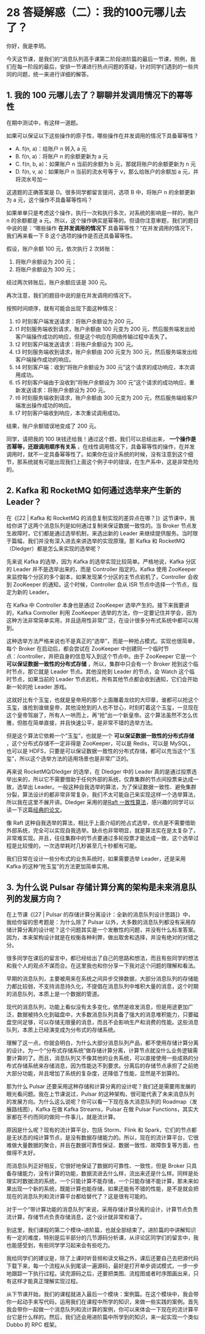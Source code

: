 28 答疑解惑（二）：我的100元哪儿去了？
======================

你好，我是李玥。

今天这节课，是我们的“消息队列高手课第二阶段进阶篇的最后一节课，照例，我们在每一阶段的最后，安排一节课进行热点问题的答疑，针对同学们遇到的一些共同的问题，统一来进行详细的解答。

1\. 我的 100 元哪儿去了？聊聊并发调用情况下的幂等性
------------------------------

在期中测试中，有这样一道题。

如果可以保证以下这些操作的原子性，哪些操作在并发调用的情况下具备幂等性？

* A. f(n, a)：给账户 n 转入 a 元
* B. f(n, a)：将账户 n 的余额更新为 a 元
* C. f(n, b, a)：如果账户 n 当前的余额为 b 元，那就将账户的余额更新为 n 元
* D. f(n, v, a)：如果账户 n 当前的流水号等于 v，那么给账户的余额加 a 元，并将流水号加一

这道题的正确答案是 D。很多同学都留言提问，选项 B 中，将账户 n 的余额更新为 a 元，这个操作不具备幂等性吗？

如果单单只是考虑这个操作，执行一次和执行多次，对系统的影响是一样的，账户 n 的余额都是 a 元。所以，这个操作确实是幂等的。但请你注意审题，我们的题目中说的是：“哪些操作 **在并发调用的情况下** 具备幂等性？”在并发调用的情况下，我们再来看一下 B 这个选项的操作是否还具备幂等性。

假设，账户余额 100 元，依次执行 2 次转账：

1. 将账户余额设为 200 元；
2. 将账户余额设为 300 元；

经过两次转账后，账户余额应该是 300 元。

再次注意，我们的题目中说的是在并发调用的情况下。

按照时间顺序，就有可能会出现下面这种情况：

1. t0 时刻客户端发送请求：将账户余额设为 200 元。
2. t1 时刻服务端收到请求，账户余额由 100 元变为 200 元，然后服务端发出给客户端操作成功的响应，但是这个响应在网络传输过程中丢失了。
3. t2 时刻客户端发送请求：将账户余额设为 300 元。
4. t3 时刻服务端收到请求，账户余额由 200 元变为 300 元，然后服务端发出给客户端操作成功的响应。
5. t4 时刻客户端：收到“将账户余额设为 300 元”这个请求的成功响应，本次调用成功。
6. t5 时刻客户端由于没收到“将账户余额设为 300 元”这个请求的成功响应，重新发送请求：将账户余额设为 200 元。
7. t6 时刻服务端收到请求，账户余额由 300 元变为 200 元，然后服务端给客户端发出操作成功的响应。
8. t7 时刻客户端收到响应，本次重试调用成功。

结果，账户余额错误地变成了 200 元。

同学，请把我的 100 块钱还给我！通过这个题，我们可以总结出来， **一个操作是否幂等，还跟调用顺序有关系** ，在线性调用情况下，具备幂等性的操作，在并发调用时，就不一定具备幂等性了。如果你在设计系统的时候，没有注意到这个细节，那系统就有可能出现我们上面这个例子中的错误，在生产系中，这是非常危险的。

2\. Kafka 和 RocketMQ 如何通过选举来产生新的 Leader？
----------------------------------------

在《\[22 | Kafka 和 RocketMQ 的消息复制实现的差异点在哪？\]》这节课中，我给你讲了这两个消息队列是如何通过复制来保证数据一致性的。当 Broker 节点发生故障时，它们都是通过选举机制，来选出新的 Leader 来继续提供服务。当时限于篇幅，我们并没有深入进去来讲选举的实现原理。那 Kafka 和 RocketMQ（Dledger）都是怎么来实现的选举呢？

先来说 Kafka 的选举，因为 Kafka 的选举实现比较简单。严格地说，Kafka 分区的 Leader 并不是选举出来的，而是 Controller 指定的。Kafka 使用 ZooKeeper 来监控每个分区的多个副本，如果发现某个分区的主节点宕机了，Controller 会收到 ZooKeeper 的通知，这个时候，Controller 会从 ISR 节点中选择一个节点，指定为新的 Leader。

在 Kafka 中 Controller 本身也是通过 ZooKeeper 选举产生的。接下来我要讲的，Kafka Controller 利用 ZooKeeper 选举的方法，你一定要记住并学会，因为这种方法非常简单实用，并且适用性非常广泛，在设计很多分布式系统中都可以用到。

这种选举方法严格来说也不是真正的“选举”，而是一种抢占模式。实现也很简单，每个 Broker 在启动后，都会尝试在 ZooKeeper 中创建同一个临时节点：/controller，并把自身的信息写入到这个节点中。由于 ZooKeeper 它是一个 **可以保证数据一致性的分布式存储** ，所以，集群中只会有一个 Broker 抢到这个临时节点，那它就是 Leader 节点。其他没抢到 Leader 的节点，会 Watch 这个临时节点，如果当前的 Leader 节点宕机，所有其他节点都会收到通知，它们会开始新一轮的抢 Leader 游戏。

这就好比有个玉玺，也就是皇帝用的那个上面雕着龙纹的大印章，谁都可以抢这个玉玺，谁抢到谁做皇帝，其他没抢到的人也不甘心，时刻盯着这个玉玺，一旦现在这个皇帝驾崩了，所有人一哄而上，再“抢”出一个新皇帝。这个算法虽然不怎么优雅，但胜在简单直接，并且快速公平，是非常不错的选举方法。

但是这个算法它依赖一个“玉玺”，也就是一个 **可以保证数据一致性的分布式存储** ，这个分布式存储不一定非得是 ZooKeeper，可以是 Redis，可以是 MySQL，也可以是 HDFS，只要是可以保证数据一致性的分布式存储，都可以充当这个“玉玺”，所以这个选举方法的适用场景也是非常广泛的。

再来说 RocketMQ/Dledger 的选举，在 Dledger 中的 Leader 真的是通过投票选举出来的，所以它不需要借助于任何外部的系统，仅靠集群的节点间投票来达成一致，选举出 Leader。一般这种自我选举的算法，为了保证数据一致性、避免集群分裂，算法设计的都非常非常复杂，我们不太可能自己来实现这样一个选举算法，所以我在这里不展开讲。Dledger 采用的是[Raft 一致性算法](https://raft.github.io/)，感兴趣的同学可以读一下这篇[经典的论文](https://raft.github.io/raft.pdf)。

像 Raft 这种自我选举的算法，相比于上面介绍的抢占式选举，优点是不需要借助外部系统，完全可以实现自我选举。缺点也非常明显，就是算法实在是太复杂了，非常难实现。并且，往往集群中的节点要通过多轮投票才能达成一致，这个选举过程是比较慢的，一次选举耗时几秒甚至几十秒都有可能。

我们日常在设计一些分布式的业务系统时，如果需要选举 Leader，还是采用 Kafka 的这种“抢玉玺”的方法更加简单实用。

3\. 为什么说 Pulsar 存储计算分离的架构是未来消息队列的发展方向？
--------------------------------------

在上节课《\[27 | Pulsar 的存储计算分离设计：全新的消息队列设计思路\]》中，我给你留的思考题是：为什么除了 Pulsar 以外，大多数的消息队列都没有采用存储计算分离的设计呢？这个问题其实是一个发散性的问题，并没有什么标准答案。因为，本来架构设计就是在权衡各种利弊，做出取舍和选择，并没有绝对的对错之分。

很多同学在课后的留言中，都已经给出了自己的思路和想法，而且有些同学的想法和我个人的观点不谋而合。在这里我也和你分享一下我对这个问题的理解和看法。

早期的消息队列，主要被用来在系统之间异步交换数据，大部分消息队列的存储能力都比较弱，不支持消息持久化，不提倡在消息队列中堆积大量的消息，这个时期的消息队列，本质上是一个数据的管道。

现代的消息队列，功能上看似没有太多变化，依然是收发消息，但是用途更加广泛，数据被持久化到磁盘中，大多数消息队列具备了强大的消息堆积能力，只要磁盘空间足够，可以存储无限量的消息，而且不会影响生产和消费的性能。这些消息队列，本质上已经演变成为分布式的存储系统。

理解了这一点，你就会明白，为什么大部分消息队列产品，都不使用存储计算分离的设计。为一个“分布式存储系统”做存储计算分离，计算节点就没什么业务逻辑需要计算的了。而且，消息队列又不像其他的业务系统，可以直接使用一些成熟的分布式存储系统来存储消息，因为性能达不到要求。分离后的存储节点承担了之前绝大部分功能，并且增加了系统的复杂度，还降低了性能，显然是不划算的。

那为什么 Pulsar 还要采用这种存储和计算分离的设计呢？我们还是需要用发展的眼光看问题。我在上节课说过，Pulsar 的这种架构，很可能代表了未来消息队列的发展方向。为什么这么说呢？你可以看一下现在各大消息队列的 Roadmap（发展路线图），Kafka 在做 Kafka Streams，Pulsar 在做 Pulsar Functions，其实大家都在不约而同的做同一件事儿，就是流计算。

原因是什么呢？现有的流计算平台，包括 Storm、Flink 和 Spark，它们的节点都是无状态的纯计算节点，是没有数据存储能力的。所以，现在的流计算平台，它很难做大量数据的聚合，并且在数据可靠性保证、数据一致性、故障恢复等方面，也做得不太好。

而消息队列正好相反，它很好地保证了数据的可靠性、一致性，但是 Broker 只具备存储能力，没有计算的功能，数据流进去什么样，流出来还是什么样。同样是处理实时数据流的系统，一个只能计算不能存储，一个只能存储不能计算，那未来如果出现一个新的系统，既能计算也能存储，如果还能有不错的性能，是不是就会把现在的消息队列和流计算平台都给替代了？这是很有可能的。

对于一个“带计算功能的消息队列”来说，采用存储计算分离的设计，计算节点负责流计算，存储节点负责存储消息，这个设计就非常和谐了。

到这里，我们课程的第二个模块–进阶篇，也就全部结束了。进阶篇的中讲解知识有一定的难度，特别是后半部分的几节源码分析课，从评论区同学们的留言中，我也能感受到，有些同学学习起来会有些吃力。

我给同学们的建议是，除了上课时听音频和读文稿之外，课后还要自己去把源代码下载下来，每一个流程从头到尾读一遍源码，最好是打开单步调试模式，一步一步地跟踪一下执行过程。读完源码之后，还要把类图、流程图或者时序图画出来，只有这样才能真正理解实现过程。

从下节课开始，我们的课程就进入最后一个模块：案例篇。在这个模块中，我会带你一起动手来写代码，运用我们在课程中所学的知识，来做一些实践的案例。首先我会带你一起做一个消息队列和流计算的案例，你可以来体会一下现在的流计算平台它是什么样的。然后，我们还会用进阶篇中所学到的知识，来一起实现一个类似 Dubbo 的 RPC 框架。

